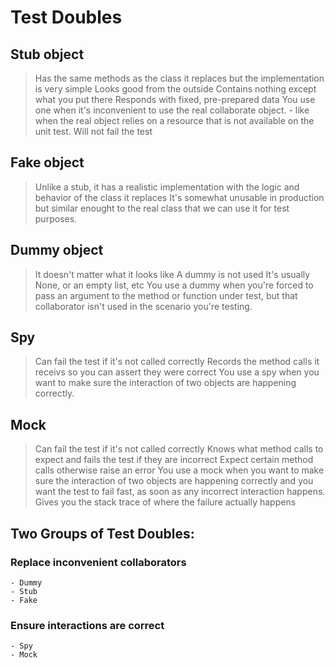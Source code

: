 # Test Doubles

## Stub object
> Has the same methods as the class it replaces but the implementation is very simple
> Looks good from the outside
> Contains nothing except what you put there
> Responds with fixed, pre-prepared data
> You use one when it's inconvenient to use the real collaborate object.
    - like when the real object relies on a resource that is not available on the unit test.
> Will not fail the test

## Fake object
> Unlike a stub, it has a realistic implementation with the logic and behavior of the class it replaces
> It's somewhat unusable in production but similar enought to the real class that we can use it for test purposes.


## Dummy object
> It doesn't matter what it looks like
> A dummy is not used
> It's usually None, or an empty list, etc
> You use a dummy when you're forced to pass an argument to the method or function under test, but that collaborator isn't used in the scenario you're testing.

## Spy
> Can fail the test if it's not called correctly
> Records the method calls it receivs so you can assert they were correct
> You use a spy when you want to make sure the interaction of two objects are happening correctly.

## Mock
> Can fail the test if it's not called correctly
> Knows what method calls to expect and fails the test if they are incorrect
> Expect certain method calls otherwise raise an error
> You use a mock when you want to make sure the interaction of two objects are happening correctly 
> and you want the test to fail fast, as soon as any incorrect interaction happens.
> Gives you the stack trace of where the failure actually happens


## Two Groups of Test Doubles:
### Replace inconvenient collaborators
    - Dummy
    - Stub
    - Fake

### Ensure interactions are correct
    - Spy
    - Mock